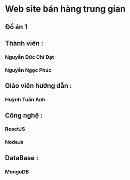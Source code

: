 # Web site bán hàng trung gian
## Đồ án 1
## Thành viên :
### Nguyễn Đức Chí Đạt
### Nguyễn Ngọc Phúc
## Giáo viên hướng dẫn :
### Huỳnh Tuấn Anh
## Công nghệ :
### ReactJS
### NodeJs
## DataBase :
### MongoDB
